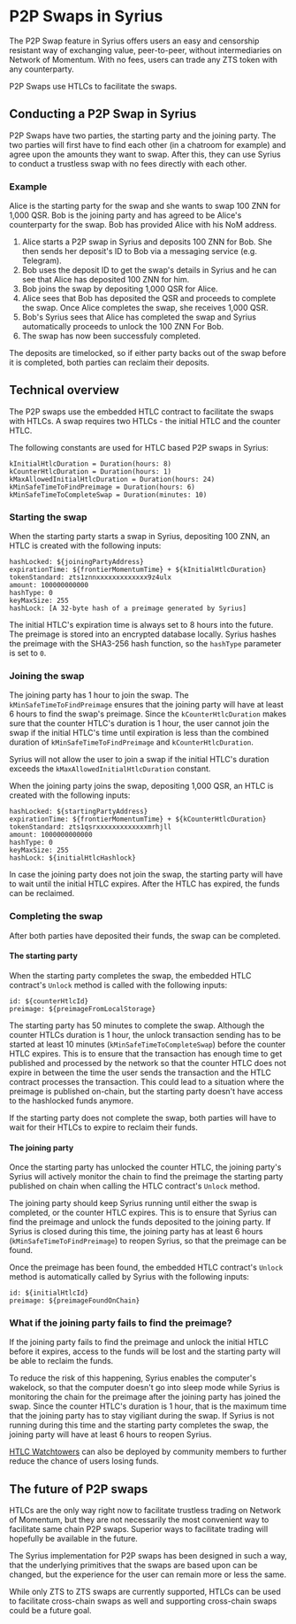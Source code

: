 # P2P Swaps in Syrius

The P2P Swap feature in Syrius offers users an easy and censorship resistant way of exchanging value, peer-to-peer, without intermediaries on Network of Momentum. With no fees, users can trade any ZTS token with any counterparty.

P2P Swaps use HTLCs to facilitate the swaps.

## Conducting a P2P Swap in Syrius
P2P Swaps have two parties, the starting party and the joining party. The two parties will first have to find each other (in a chatroom for example) and agree upon the amounts they want to swap. After this, they can use Syrius to conduct a trustless swap with no fees directly with each other.

### Example

Alice is the starting party for the swap and she wants to swap 100 ZNN for 1,000 QSR. Bob is the joining party and has agreed to be Alice's counterparty for the swap. Bob has provided Alice with his NoM address.

1. Alice starts a P2P swap in Syrius and deposits 100 ZNN for Bob. She then sends her deposit's ID to Bob via a messaging service (e.g. Telegram).
2. Bob uses the deposit ID to get the swap's details in Syrius and he can see that Alice has deposited 100 ZNN for him.
3. Bob joins the swap by depositing 1,000 QSR for Alice.
4. Alice sees that Bob has deposited the QSR and proceeds to complete the swap. Once Alice completes the swap, she receives 1,000 QSR.
5. Bob's Syrius sees that Alice has completed the swap and Syrius automatically proceeds to unlock the 100 ZNN For Bob.
6. The swap has now been successfuly completed.

The deposits are timelocked, so if either party backs out of the swap before it is completed, both parties can reclaim their deposits.

## Technical overview

The P2P swaps use the embedded HTLC contract to facilitate the swaps with HTLCs. A swap requires two HTLCs - the initial HTLC and the counter HTLC.

The following constants are used for HTLC based P2P swaps in Syrius:

```
kInitialHtlcDuration = Duration(hours: 8)
kCounterHtlcDuration = Duration(hours: 1)
kMaxAllowedInitialHtlcDuration = Duration(hours: 24)
kMinSafeTimeToFindPreimage = Duration(hours: 6)
kMinSafeTimeToCompleteSwap = Duration(minutes: 10)
```

### Starting the swap

When the starting party starts a swap in Syrius, depositing 100 ZNN, an HTLC is created with the following inputs:

```
hashLocked: ${joiningPartyAddress}
expirationTime: ${frontierMomentumTime} + ${kInitialHtlcDuration}
tokenStandard: zts1znnxxxxxxxxxxxxx9z4ulx
amount: 100000000000
hashType: 0
keyMaxSize: 255
hashLock: [A 32-byte hash of a preimage generated by Syrius]
```
The initial HTLC's expiration time is always set to 8 hours into the future. The preimage is stored into an encrypted database locally. Syrius hashes the preimage with the SHA3-256 hash function, so the `hashType` parameter is set to `0`.

### Joining the swap
The joining party has 1 hour to join the swap. The `kMinSafeTimeToFindPreimage` ensures that the joining party will have at least 6 hours to find the swap's preimage. Since the `kCounterHtlcDuration` makes sure that the counter HTLC's duration is 1 hour, the user cannot join the swap if the initial HTLC's time until expiration is less than the combined duration of `kMinSafeTimeToFindPreimage` and `kCounterHtlcDuration`.

Syrius will not allow the user to join a swap if the initial HTLC's duration exceeds the `kMaxAllowedInitialHtlcDuration` constant.

When the joining party joins the swap, depositing 1,000 QSR, an HTLC is created with the following inputs:
```
hashLocked: ${startingPartyAddress}
expirationTime: ${frontierMomentumTime} + ${kCounterHtlcDuration}
tokenStandard: zts1qsrxxxxxxxxxxxxxmrhjll
amount: 1000000000000
hashType: 0
keyMaxSize: 255
hashLock: ${initialHtlcHashlock}
```

In case the joining party does not join the swap, the starting party will have to wait until the initial HTLC expires. After the HTLC has expired, the funds can be reclaimed.

### Completing the swap
After both parties have deposited their funds, the swap can be completed.

#### The starting party

When the starting party completes the swap, the embedded HTLC contract's `Unlock` method is called with the following inputs:
```
id: ${counterHtlcId}
preimage: ${preimageFromLocalStorage}
```

The starting party has 50 minutes to complete the swap. Although the counter HTLCs duration is 1 hour, the unlock transaction sending has to be started at least 10 minutes (`kMinSafeTimeToCompleteSwap`) before the counter HTLC expires. This is to ensure that the transaction has enough time to get published and processed by the network so that the counter HTLC does not expire in between the time the user sends the transaction and the HTLC contract processes the transaction. This could lead to a situation where the preimage is published on-chain, but the starting party doesn't have access to the hashlocked funds anymore.

If the starting party does not complete the swap, both parties will have to wait for their HTLCs to expire to reclaim their funds.

#### The joining party
Once the starting party has unlocked the counter HTLC, the joining party's Syrius will actively monitor the chain to find the preimage the starting party published on chain when calling the HTLC contract's `Unlock` method.

The joining party should keep Syrius running until either the swap is completed, or the counter HTLC expires. This is to ensure that Syrius can find the preimage and unlock the funds deposited to the joining party. If Syrius is closed during this time, the joining party has at least 6 hours (`kMinSafeTimeToFindPreimage`) to reopen Syrius, so that the preimage can be found.

Once the preimage has been found, the embedded HTLC contract's `Unlock` method is automatically called by Syrius with the following inputs:

```
id: ${initialHtlcId}
preimage: ${preimageFoundOnChain}
```

### What if the joining party fails to find the preimage?
If the joining party fails to find the preimage and unlock the initial HTLC before it expires, access to the funds will be lost and the starting party will be able to reclaim the funds.

To reduce the risk of this happening, Syrius enables the computer's wakelock, so that the computer doesn't go into sleep mode while Syrius is monitoring the chain for the preimage after the joining party has joined the swap. Since the counter HTLC's duration is 1 hour, that is the maximum time that the joining party has to stay vigiliant during the swap. If Syrius is not running during this time and the starting party completes the swap, the joining party will have at least 6 hours to reopen Syrius.

[HTLC Watchtowers](https://github.com/hypercore-one/htlc-watchtower) can also be deployed by community members to further reduce the chance of users losing funds.


## The future of P2P swaps
HTLCs are the only way right now to facilitate trustless trading on Network of Momentum, but they are not necessarily the most convenient way to facilitate same chain P2P swaps. Superior ways to facilitate trading will hopefully be available in the future.

The Syrius implementation for P2P swaps has been designed in such a way, that the underlying primitives that the swaps are based upon can be changed, but the experience for the user can remain more or less the same.

While only ZTS to ZTS swaps are currently supported, HTLCs can be used to facilitate cross-chain swaps as well and supporting cross-chain swaps could be a future goal.  
